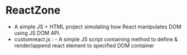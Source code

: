 # ReactZone

- A simple JS + HTML project simulating how React manipulates DOM using JS DOM API.
- customreact.js : - A simple JS script containing method to define & render/append react element to specified DOM container
